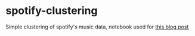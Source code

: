 # spotify-clustering
Simple clustering of spotify's music data, notebook used for [this blog post](https://blog.phxtho.com/blog/clustering-spotify) 
